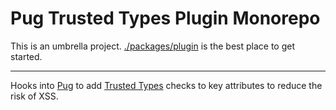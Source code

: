 # Pug Trusted Types Plugin Monorepo

This is an umbrella project.  [./packages/plugin](./packages/plugin/README.md) is the best place to get started.

----

Hooks into [Pug](https://pugjs.org) to add
[Trusted Types](https://github.com/WICG/trusted-types) checks to key attributes
to reduce the risk of XSS.
